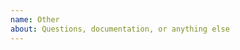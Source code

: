 ```yaml
---
name: Other
about: Questions, documentation, or anything else
---
```


<!--
For general questions, please join Discord server.
Discord Server: https://discord.gg/uAEnx7j
-->